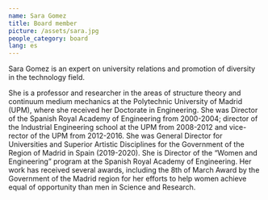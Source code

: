 ```yaml
---
name: Sara Gomez
title: Board member
picture: /assets/sara.jpg
people_category: board
lang: es
---
```


Sara Gomez is an expert on university relations and promotion of diversity in the technology field.

She is a professor and researcher in the areas of structure theory and continuum medium mechanics at the Polytechnic University of Madrid (UPM), where she received her Doctorate in Engineering. She was Director of the Spanish Royal Academy of Engineering from 2000-2004; director of the Industrial Engineering school at the UPM from 2008-2012 and vice-rector of the UPM from 2012-2016. She was General Director for Universities and Superior Artistic Disciplines for the Government of the Region of Madrid in Spain (2019-2020). She is Director of the “Women and Engineering” program at the Spanish Royal Academy of Engineering. Her work has received several awards, including the 8th of March Award by the Government of the Madrid region for her efforts to help women achieve equal of opportunity than men in Science and Research.